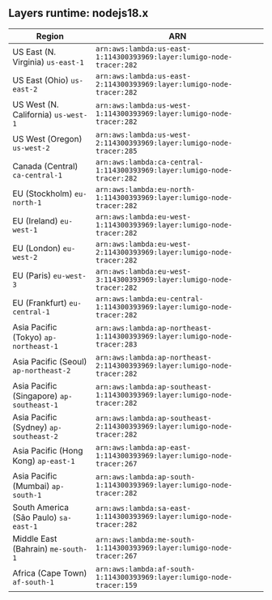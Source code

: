 Layers runtime: nodejs18.x
----
| Region | ARN |
| --- | --- |
|US East (N. Virginia)  `us-east-1`|`arn:aws:lambda:us-east-1:114300393969:layer:lumigo-node-tracer:282`|
|US East (Ohio)  `us-east-2`|`arn:aws:lambda:us-east-2:114300393969:layer:lumigo-node-tracer:282`|
|US West (N. California)  `us-west-1`|`arn:aws:lambda:us-west-1:114300393969:layer:lumigo-node-tracer:282`|
|US West (Oregon)  `us-west-2`|`arn:aws:lambda:us-west-2:114300393969:layer:lumigo-node-tracer:285`|
|Canada (Central)  `ca-central-1`|`arn:aws:lambda:ca-central-1:114300393969:layer:lumigo-node-tracer:282`|
|EU (Stockholm)  `eu-north-1`|`arn:aws:lambda:eu-north-1:114300393969:layer:lumigo-node-tracer:282`|
|EU (Ireland)  `eu-west-1`|`arn:aws:lambda:eu-west-1:114300393969:layer:lumigo-node-tracer:282`|
|EU (London)  `eu-west-2`|`arn:aws:lambda:eu-west-2:114300393969:layer:lumigo-node-tracer:282`|
|EU (Paris)  `eu-west-3`|`arn:aws:lambda:eu-west-3:114300393969:layer:lumigo-node-tracer:282`|
|EU (Frankfurt)  `eu-central-1`|`arn:aws:lambda:eu-central-1:114300393969:layer:lumigo-node-tracer:282`|
|Asia Pacific (Tokyo)  `ap-northeast-1`|`arn:aws:lambda:ap-northeast-1:114300393969:layer:lumigo-node-tracer:283`|
|Asia Pacific (Seoul)  `ap-northeast-2`|`arn:aws:lambda:ap-northeast-2:114300393969:layer:lumigo-node-tracer:282`|
|Asia Pacific (Singapore)  `ap-southeast-1`|`arn:aws:lambda:ap-southeast-1:114300393969:layer:lumigo-node-tracer:282`|
|Asia Pacific (Sydney)  `ap-southeast-2`|`arn:aws:lambda:ap-southeast-2:114300393969:layer:lumigo-node-tracer:282`|
|Asia Pacific (Hong Kong)  `ap-east-1`|`arn:aws:lambda:ap-east-1:114300393969:layer:lumigo-node-tracer:267`|
|Asia Pacific (Mumbai)  `ap-south-1`|`arn:aws:lambda:ap-south-1:114300393969:layer:lumigo-node-tracer:282`|
|South America (São Paulo)  `sa-east-1`|`arn:aws:lambda:sa-east-1:114300393969:layer:lumigo-node-tracer:282`|
|Middle East (Bahrain)  `me-south-1`|`arn:aws:lambda:me-south-1:114300393969:layer:lumigo-node-tracer:267`|
|Africa (Cape Town)  `af-south-1`|`arn:aws:lambda:af-south-1:114300393969:layer:lumigo-node-tracer:159`|
